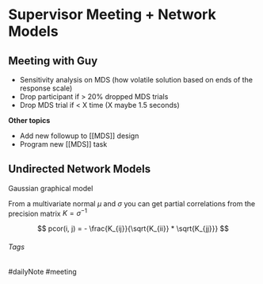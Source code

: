 # Supervisor Meeting + Network Models

## Meeting with Guy

- Sensitivity analysis on MDS (how volatile solution based on ends of the response scale)
- Drop participant if \> 20% dropped MDS trials
- Drop MDS trial if \< X time (X maybe 1.5 seconds)

**Other topics**
- Add new followup to [[MDS]] design
- Program new [[MDS]] task

## Undirected Network Models

Gaussian graphical model

From a multivariate normal $\mu$ and $\sigma$ you can get partial correlations from the precision matrix $K = \sigma^{-1}$

$$
pcor(i, j) = - \frac{K_{ij}}{\sqrt{K_{ii}} * \sqrt{K_{jj}}}
$$

###### Tags

#dailyNote #meeting